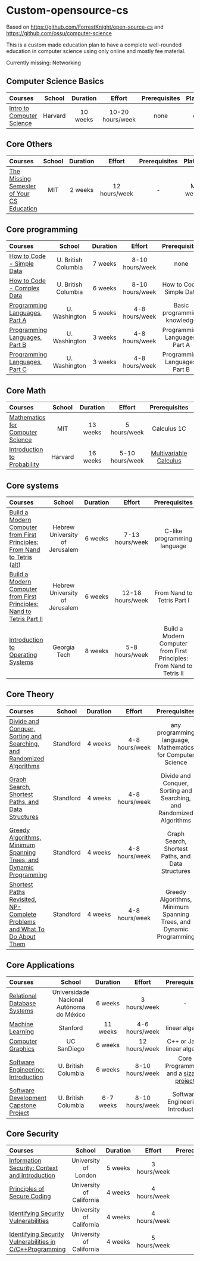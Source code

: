 
# Custom-opensource-cs
Based on https://github.com/ForrestKnight/open-source-cs and https://github.com/ossu/computer-science

This is a custom made education plan to have a complete well-rounded education in computer science using only online and mostly fee material.

Currently missing: Networking

## Computer Science Basics
Courses | School | Duration | Effort |  Prerequisites | Platform | Status
:-- | :--: | :--: | :--: | :--: | :--: | :--: 
[Intro to Computer Science](https://www.edx.org/course/cs50s-introduction-computer-science-harvardx-cs50x) | Harvard | 10 weeks | 10-20 hours/week | none | edX | Finished

## Core Others
Courses | School | Duration | Effort |  Prerequisites | Platform | Status
:-- | :--: | :--: | :--: | :--: | :--: | :--: 
[The Missing Semester of Your CS Education](https://missing.csail.mit.edu/) | MIT | 2 weeks | 12 hours/week | - | MIT website

##  Core programming
Courses | School | Duration | Effort |  Prerequisites | Platform | Status
:-- | :--: | :--: | :--: | :--: | :--: | :--: 
[How to Code - Simple Data](https://www.edx.org/course/how-code-simple-data-ubcx-htc1x) | U. British Columbia |7 weeks | 8-10 hours/week | none | edX |
[How to Code - Complex Data](https://www.edx.org/course/how-code-complex-data-ubcx-htc2x) | U. British Columbia | 6 weeks | 8-10 hours/week | How to Code: Simple Data | edX |
[Programming Languages, Part A](https://www.coursera.org/learn/programming-languages) | U. Washington | 5 weeks | 4-8 hours/week | Basic programming knowledge | Coursera
[Programming Languages, Part B](https://www.coursera.org/learn/programming-languages-part-b) | U. Washington | 3 weeks | 4-8 hours/week | Programming Languages, Part A | Coursera
[Programming Languages, Part C](https://www.coursera.org/learn/programming-languages-part-c) | U. Washington | 3 weeks | 4-8 hours/week | Programming Languages, Part B | Coursera

##  Core  Math
Courses | School | Duration | Effort |  Prerequisites | Platform | Status | 
:-- | :--: | :--: | :--: | :--: | :--: | :--:
[Mathematics for Computer Science](https://ocw.mit.edu/courses/electrical-engineering-and-computer-science/6-042j-mathematics-for-computer-science-spring-2015/index.htm) | MIT | 13 weeks | 5 hours/week | Calculus 1C | MIT Opencourseware
[Introduction to Probability](https://www.edx.org/course/introduction-to-probability) | Harvard | 16 weeks | 5-10 hours/week | [Multivariable Calculus](https://ocw.mit.edu/courses/mathematics/18-02sc-multivariable-calculus-fall-2010/) | edX |

## Core systems
Courses | School | Duration | Effort |  Prerequisites | Platform | Status | 
:-- | :--: | :--: | :--: | :--: | :--: | :--:
[Build a Modern Computer from First Principles: From Nand to Tetris](https://www.coursera.org/learn/build-a-computer) ([alt](http://www.nand2tetris.org/)) | Hebrew University of Jerusalem | 6 weeks | 7-13 hours/week | C-like programming language | Coursera
[Build a Modern Computer from First Principles: Nand to Tetris Part II ](https://www.coursera.org/learn/nand2tetris2) | Hebrew University of Jerusalem | 6 weeks | 12-18 hours/week | From Nand to Tetris Part I | Coursera
[Introduction to Operating Systems](https://www.udacity.com/course/introduction-to-operating-systems--ud923)| Georgia Tech | 8 weeks | 5-8 hours/week | Build a Modern Computer from First Principles: From Nand to Tetris II | udacity

## Core Theory
Courses | School | Duration | Effort |  Prerequisites | Platform | Status | 
:-- | :--: | :--: | :--: | :--: | :--: | :--:
[Divide and Conquer, Sorting and Searching, and Randomized Algorithms](https://www.coursera.org/learn/algorithms-divide-conquer) | Standford | 4 weeks | 4-8 hours/week | any programming language, Mathematics for Computer Science | Coursera
[Graph Search, Shortest Paths, and Data Structures](https://www.coursera.org/learn/algorithms-graphs-data-structures) | Standford | 4 weeks | 4-8 hours/week | Divide and Conquer, Sorting and Searching, and Randomized Algorithms | Coursera
[Greedy Algorithms, Minimum Spanning Trees, and Dynamic Programming](https://www.coursera.org/learn/algorithms-greedy) | Standford | 4 weeks | 4-8 hours/week | Graph Search, Shortest Paths, and Data Structures | Coursera
[Shortest Paths Revisited, NP-Complete Problems and What To Do About Them](https://www.coursera.org/learn/algorithms-npcomplete) | Standford | 4 weeks | 4-8 hours/week | Greedy Algorithms, Minimum Spanning Trees, and Dynamic Programming | Coursera

## Core Applications
Courses | School | Duration | Effort |  Prerequisites | Platform | Status | 
:-- | :--: | :--: | :--: | :--: | :--: | :--: 
[Relational Database Systems](https://www.coursera.org/learn/relational-database)| Universidade Nacional Autônoma do México|  6 weeks | 3 hours/week | - | Coursera
[Machine Learning](https://www.coursera.org/learn/machine-learning)| Stanford | 11 weeks | 4-6 hours/week | linear algebra | Coursera
[Computer Graphics](https://www.edx.org/course/computer-graphics-uc-san-diegox-cse167x)| UC SanDiego | 6 weeks | 12 hours/week | C++ or Java, linear algebra | edX
[Software Engineering: Introduction](https://www.edx.org/course/software-engineering-introduction-ubcx-softeng1x) | U. British Columbia | 6 weeks | 8-10 hours/week | Core Programming, and a [sizable project](FAQ.md#why-require-experience-with-a-sizable-project-before-the-Software-Engineering-courses) | edX
[Software Development Capstone Project](https://www.edx.org/course/software-development-capstone-project-ubcx-softengprjx) | U. British Columbia | 6-7 weeks | 8-10 hours/week | Software Engineering: Introduction | edX

## Core Security 
Courses | School | Duration | Effort |  Prerequisites | Platform | Status | 
:-- | :--: | :--: | :--: | :--: | :--: | :--: 
[Information Security: Context and Introduction](https://www.coursera.org/learn/information-security-data) | University of London | 5 weeks | 3 hours/week | - | Coursera
[Principles of Secure Coding](https://www.coursera.org/learn/secure-coding-principles)| University of California | 4 weeks | 4 hours/week | - |
[Identifying Security Vulnerabilities](https://www.coursera.org/learn/identifying-security-vulnerabilities) | University of California | 4 weeks | 4 hours/week | - |
[Identifying Security Vulnerabilities in C/C++Programming](https://www.coursera.org/learn/identifying-security-vulnerabilities-c-programming) | University of California | 4 weeks | 5 hours/week | - |
